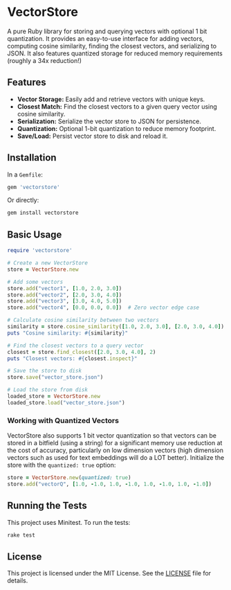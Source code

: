 # VectorStore

A pure Ruby library for storing and querying vectors with optional 1 bit quantization. It provides an easy-to-use interface for adding vectors, computing cosine similarity, finding the closest vectors, and serializing to JSON. It also features quantized storage for reduced memory requirements (roughly a 34x reduction!)

## Features

- **Vector Storage:** Easily add and retrieve vectors with unique keys.
- **Closest Match:** Find the closest vectors to a given query vector using cosine similarity.
- **Serialization:** Serialize the vector store to JSON for persistence.
- **Quantization:** Optional 1-bit quantization to reduce memory footprint.
- **Save/Load:** Persist vector store to disk and reload it.

## Installation

In a `Gemfile`:

```ruby
gem 'vectorstore'
```

Or directly:
```bash
gem install vectorstore
```

## Basic Usage

```ruby
require 'vectorstore'

# Create a new VectorStore
store = VectorStore.new

# Add some vectors
store.add("vector1", [1.0, 2.0, 3.0])
store.add("vector2", [2.0, 3.0, 4.0])
store.add("vector3", [3.0, 4.0, 5.0])
store.add("vector4", [0.0, 0.0, 0.0])  # Zero vector edge case

# Calculate cosine similarity between two vectors
similarity = store.cosine_similarity([1.0, 2.0, 3.0], [2.0, 3.0, 4.0])
puts "Cosine similarity: #{similarity}"

# Find the closest vectors to a query vector
closest = store.find_closest([2.0, 3.0, 4.0], 2)
puts "Closest vectors: #{closest.inspect}"

# Save the store to disk
store.save("vector_store.json")

# Load the store from disk
loaded_store = VectorStore.new
loaded_store.load("vector_store.json")
```

### Working with Quantized Vectors

VectorStore also supports 1 bit vector quantization so that vectors can be stored in a bitfield (using a string) for a significant memory use reduction at the cost of accuracy, particularly on low dimension vectors (high dimension vectors such as used for text embeddings will do a LOT better). Initialize the store with the `quantized: true` option:

```ruby
store = VectorStore.new(quantized: true)
store.add("vectorQ", [1.0, -1.0, 1.0, -1.0, 1.0, -1.0, 1.0, -1.0])
```

## Running the Tests

This project uses Minitest. To run the tests:

```bash
rake test
```

## License

This project is licensed under the MIT License. See the [LICENSE](LICENSE) file for details.
